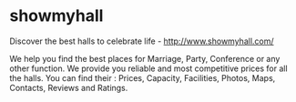 # showmyhall
Discover the best halls to celebrate life  - http://www.showmyhall.com/ 

We help you find the best places for Marriage, Party, Conference or any other function. We provide you reliable and most competitive prices for all the halls. You can find their : Prices, Capacity, Facilities, Photos, Maps, Contacts, Reviews and Ratings. 

